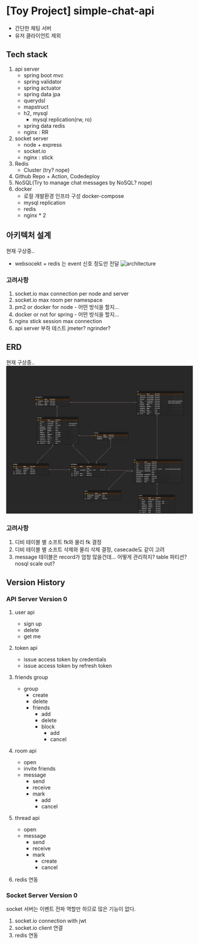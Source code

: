 # [Toy Project] simple-chat-api 
- 간단한 채팅 서버
- 유저 클라이언트 제외 

## Tech stack 
1. api server 
    - spring boot mvc 
    - spring validator 
    - spring actuator
    - spring data jpa
    - querydsl
    - mapstruct
    - h2, mysql
        - mysql replication(rw, ro) 
    - spring data redis
    - nginx : RR
2. socket server
    - node + express
    - socket.io
    - nginx : stick
3. Redis
    - Cluster (try? nope) 
4. Github Repo + Action, Codedeploy
5. NoSQL(Try to manage chat messages by NoSQL? nope) 
6. docker    
    - 로컬 개발환경 인프라 구성 docker-compose
    - mysql replication
    - redis
    - nginx * 2

## 아키텍처 설계
현재 구상중..
- websocekt + redis 는 event 신호 정도만 전달 
![architecture](docs/arch-smp-chat.png) 

### 고려사항
1. socket.io max connection per node and server
2. socket.io max room per namespace
3. pm2 or docker for node - 어떤 방식을 할지... 
4. docker or not for spring - 어떤 방식을 할지...
5. nginx stick session max connection   
6. api server 부하 테스트 jmeter? ngrinder? 

## ERD
현재 구상중..
![erd](docs/erd-smp-cht.png)

### 고려사항
1. 디비 테이블 별 소프트 fk와 물리 fk 결정
2. 디비 테이블 별 소프트 삭제와 물리 삭제 결정, casecade도 같이 고려
3. message 테이블은 record가 엄청 많을건데... 어떻게 관리하지? table 파티션? nosql scale out? 

## Version History

### API Server Version 0
    
1. user api
    - sign up
    - delete 
    - get me 
     
2. token api
    - issue access token by credentials
    - issue access token by refresh token
3. friends group
    - group
        - create
        - delete
        - friends
            - add
            - delete
            - block
                - add
                - cancel
4. room api
    - open
    - invite friends
    - message
        - send
        - receive
        - mark
            - add
            - cancel
5. thread api
    - open
    - message
        - send
        - receive
        - mark
            - create
            - cancel

6. redis 연동


### Socket Server Version 0
socket 서버는 이벤트 전파 역할만 하므로 많은 기능이 없다.

1. socket.io connection with jwt 
2. socket.io client 연결
2. redis 연동